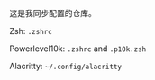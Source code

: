 这是我同步配置的仓库。

Zsh: `.zshrc` 

Powerlevel10k: `.zshrc` and `.p10k.zsh`

Alacritty: `~/.config/alacritty`
